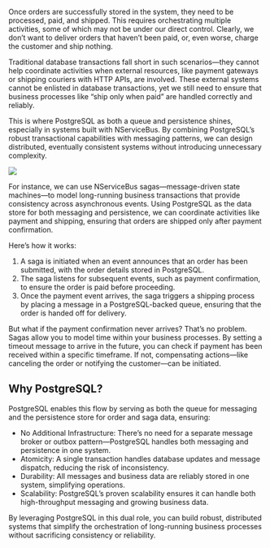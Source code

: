 Once orders are successfully stored in the system, they need to be processed, paid, and shipped. This requires orchestrating multiple activities, some of which may not be under our direct control. Clearly, we don’t want to deliver orders that haven’t been paid, or, even worse, charge the customer and ship nothing.

Traditional database transactions fall short in such scenarios—they cannot help coordinate activities when external resources, like payment gateways or shipping couriers with HTTP APIs, are involved. These external systems cannot be enlisted in database transactions, yet we still need to ensure that business processes like “ship only when paid” are handled correctly and reliably.

This is where PostgreSQL as both a queue and persistence shines, especially in systems built with NServiceBus. By combining PostgreSQL’s robust transactional capabilities with messaging patterns, we can design distributed, eventually consistent systems without introducing unnecessary complexity.

![](https://particular.net/images/solutions/retail/saga-diagram-horizontal.png)

For instance, we can use NServiceBus sagas—message-driven state machines—to model long-running business transactions that provide consistency across asynchronous events. Using PostgreSQL as the data store for both messaging and persistence, we can coordinate activities like payment and shipping, ensuring that orders are shipped only after payment confirmation.

Here’s how it works:
1. A saga is initiated when an event announces that an order has been submitted, with the order details stored in PostgreSQL.
1. The saga listens for subsequent events, such as payment confirmation, to ensure the order is paid before proceeding.
1. Once the payment event arrives, the saga triggers a shipping process by placing a message in a PostgreSQL-backed queue, ensuring that the order is handed off for delivery.

But what if the payment confirmation never arrives? That’s no problem. Sagas allow you to model time within your business processes. By setting a timeout message to arrive in the future, you can check if payment has been received within a specific timeframe. If not, compensating actions—like canceling the order or notifying the customer—can be initiated.

## Why PostgreSQL?

PostgreSQL enables this flow by serving as both the queue for messaging and the persistence store for order and saga data, ensuring:
- No Additional Infrastructure: There’s no need for a separate message broker or outbox pattern—PostgreSQL handles both messaging and persistence in one system.
- Atomicity: A single transaction handles database updates and message dispatch, reducing the risk of inconsistency.
- Durability: All messages and business data are reliably stored in one system, simplifying operations.
- Scalability: PostgreSQL’s proven scalability ensures it can handle both high-throughput messaging and growing business data.

By leveraging PostgreSQL in this dual role, you can build robust, distributed systems that simplify the orchestration of long-running business processes without sacrificing consistency or reliability.
